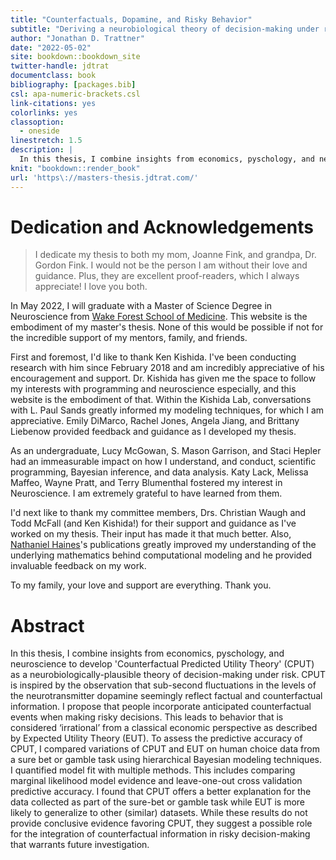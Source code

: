 ```yaml
--- 
title: "Counterfactuals, Dopamine, and Risky Behavior"
subtitle: "Deriving a neurobiological theory of decision-making under risk"
author: "Jonathan D. Trattner"
date: "2022-05-02"
site: bookdown::bookdown_site
twitter-handle: jdtrat
documentclass: book
bibliography: [packages.bib]
csl: apa-numeric-brackets.csl
link-citations: yes
colorlinks: yes
classoption:
  - oneside
linestretch: 1.5
description: |
  In this thesis, I combine insights from economics, pyschology, and neuroscience to develop 'Counterfactual Predicted Utility Theory' (CPUT) as a neurobiologically-plausible theory of decision-making under risk. CPUT is inspired by the observation that sub-second fluctuations in the levels of the neurotransmitter dopamine seemingly reflect factual and counterfactual information. I propose that people incorporate anticipated counterfactual events when making risky decisions. This leads to behavior that is considered ‘irrational’ from a classical economic perspective as described by Expected Utility Theory (EUT). To assess the predictive accuracy of CPUT, I compared variations of CPUT and EUT on human choice data from a sure bet or gamble task using hierarchical Bayesian modeling techniques. I quantified model fit with multiple methods. This includes comparing marginal likelihood model evidence and leave-one-out cross validation predictive accuracy. I found that CPUT offers a better explanation for the data collected as part of the sure-bet or gamble task while EUT is more likely to generalize to other (similar) datasets. While these results do not provide conclusive evidence favoring CPUT, they suggest a possible role for the integration of counterfactual information in risky decision-making that warrants future investigation.
knit: "bookdown::render_book"
url: 'https\://masters-thesis.jdtrat.com/'
---
```






# Dedication and Acknowledgements

> I dedicate my thesis to both my mom, Joanne Fink, and grandpa, Dr. Gordon Fink. I would not be the person I am without their love and guidance. Plus, they are excellent proof-readers, which I always appreciate! I love you both.

In May 2022, I will graduate with a Master of Science Degree in Neuroscience from [Wake Forest School of Medicine](https://wakehealth.edu). This website is the embodiment of my master's thesis. None of this would be possible if not for the incredible support of my mentors, family, and friends. 

First and foremost, I'd like to thank Ken Kishida. I've been conducting research with him since February 2018 and am incredibly appreciative of his encouragement and support. Dr. Kishida has given me the space to follow my interests with programming and neuroscience especially, and this website is the embodiment of that. Within the Kishida Lab, conversations with L. Paul Sands greatly informed my modeling techniques, for which I am appreciative. Emily DiMarco, Rachel Jones, Angela Jiang, and Brittany Liebenow provided feedback and guidance as I developed my thesis. 

As an undergraduate, Lucy McGowan, S. Mason Garrison, and Staci Hepler had an immeasurable impact on how I understand, and conduct, scientific programming, Bayesian inference, and data analysis. Katy Lack, Melissa Maffeo, Wayne Pratt, and Terry Blumenthal fostered my interest in Neuroscience. I am extremely grateful to have learned from them.

I'd next like to thank my committee members, Drs. Christian Waugh and Todd McFall (and Ken Kishida!) for their support and guidance as I've worked on my thesis. Their input has made it that much better. Also, [Nathaniel Haines](http://haines-lab.com)'s publications greatly improved my understanding of the underlying mathematics behind computational modeling and he provided invaluable feedback on my work. 

To my family, your love and support are everything. Thank you. 



# Abstract

In this thesis, I combine insights from economics, pyschology, and neuroscience to develop 'Counterfactual Predicted Utility Theory' (CPUT) as a neurobiologically-plausible theory of decision-making under risk. CPUT is inspired by the observation that sub-second fluctuations in the levels of the neurotransmitter dopamine seemingly reflect factual and counterfactual information. I propose that people incorporate anticipated counterfactual events when making risky decisions. This leads to behavior that is considered ‘irrational’ from a classical economic perspective as described by Expected Utility Theory (EUT). To assess the predictive accuracy of CPUT, I compared variations of CPUT and EUT on human choice data from a sure bet or gamble task using hierarchical Bayesian modeling techniques. I quantified model fit with multiple methods. This includes comparing marginal likelihood model evidence and leave-one-out cross validation predictive accuracy. I found that CPUT offers a better explanation for the data collected as part of the sure-bet or gamble task while EUT is more likely to generalize to other (similar) datasets. While these results do not provide conclusive evidence favoring CPUT, they suggest a possible role for the integration of counterfactual information in risky decision-making that warrants future investigation.

